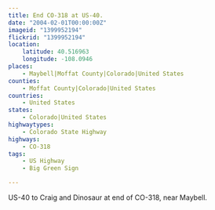 ```yaml
---
title: End CO-318 at US-40.
date: "2004-02-01T00:00:00Z"
imageid: "1399952194"
flickrid: "1399952194"
location:
    latitude: 40.516963
    longitude: -108.0946
places:
    - Maybell|Moffat County|Colorado|United States
counties:
    - Moffat County|Colorado|United States
countries:
    - United States
states:
    - Colorado|United States
highwaytypes:
    - Colorado State Highway
highways:
    - CO-318
tags:
    - US Highway
    - Big Green Sign

---
```

US-40 to Craig and Dinosaur at end of CO-318, near Maybell.